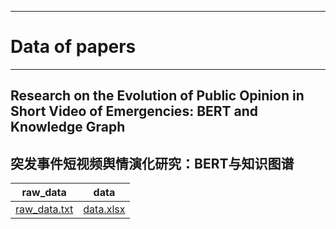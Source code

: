***
# Data of papers


***
## Research on the Evolution of Public Opinion in Short Video of Emergencies: BERT and Knowledge Graph
## 突发事件短视频舆情演化研究：BERT与知识图谱

| raw_data                                                                                                    | data                                                                                                  |
|-------------------------------------------------------------------------------------------------------------|-------------------------------------------------------------------------------------------------------|
| [raw_data.txt](A%20study%20of%20public%20sentiment%20in%20short%20videos%20of%20emergencies%2Fraw_data.txt) | [data.xlsx](A%20study%20of%20public%20sentiment%20in%20short%20videos%20of%20emergencies%2Fdata.xlsx) |

